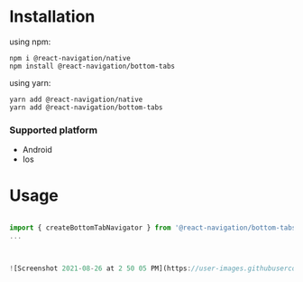 # Installation


using npm:

```
npm i @react-navigation/native
npm install @react-navigation/bottom-tabs
```

using yarn:

```
yarn add @react-navigation/native
yarn add @react-navigation/bottom-tabs
```

### Supported platform

- Android
- Ios

# Usage

```js

import { createBottomTabNavigator } from '@react-navigation/bottom-tabs';
...



![Screenshot 2021-08-26 at 2 50 05 PM](https://user-images.githubusercontent.com/1251782/130938130-1ebef579-e0db-48a5-86a9-9d70752d4bdb.png)

